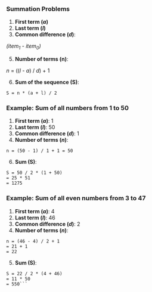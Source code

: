 ### Summation Problems

1. **First term (_a_)**
2. **Last term (_l_)**
3. **Common difference (_d_)**: 

  _(item<sub>1</sub> - item<sub>0</sub>)_
  
5. **Number of terms (n)**:
   
  _n_ = ((_l_ - _a_) / _d_) + 1

6. **Sum of the sequence (S)**:

```S = n * (a + l) / 2```

### Example: Sum of all numbers from 1 to 50

1. **First term (_a_)**: 1
2. **Last term (_l_)**: 50
3. **Common difference (_d_)**: 1
4. **Number of terms (_n_)**:

```n = (50 - 1) / 1 + 1 = 50```

6. **Sum (S)**:

```
S = 50 / 2 * (1 + 50) 
= 25 * 51
= 1275
```

### Example: Sum of all even numbers from 3 to 47

1. **First term (_a_)**: 4
2. **Last term (_l_)**: 46
3. **Common difference (_d_)**: 2
4. **Number of terms (_n_)**:

```
n = (46 - 4) / 2 + 1
= 21 + 1
= 22
```

5. **Sum (S)**:

```
S = 22 / 2 * (4 + 46)
= 11 * 50
= 550```

